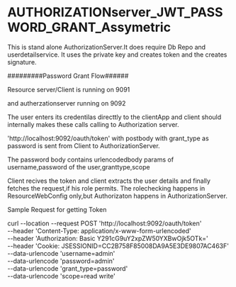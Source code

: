 # AUTHORIZATIONserver_JWT_PASSWORD_GRANT_Assymetric

This is stand alone AuthorizationServer.It does require Db Repo and userdetailservice.
It uses the private key and creates token and the creates signature.


#########Password Grant Flow######


Resource server/Client is running on 9091

and autherzationserver running on 9092

The user enters its credentilas directtly to the clientApp and client should internally makes these calls calling to Authorization server.

'http://localhost:9092/oauth/token' with postbody with grant_type as password is sent from Client to AuthorizationServer.

The password body contains urlencodedbody params of username,password of the user,granttype,scope

Client recives the token and client extracts the user details and finally fetches the request,if his role permits.
The rolechecking happens in ResourceWebConfig only,but Authorizaton happens in AuthorizationServer.

Sample Request for getting Token

curl --location --request POST 'http://localhost:9092/oauth/token' \
--header 'Content-Type: application/x-www-form-urlencoded' \
--header 'Authorization: Basic Y291cG9uY2xpZW50YXBwOjk5OTk=' \
--header 'Cookie: JSESSIONID=CC2B758F85008DA9A5E3DE9807AC463F' \
--data-urlencode 'username=admin' \
--data-urlencode 'password=admin' \
--data-urlencode 'grant_type=password' \
--data-urlencode 'scope=read write'
